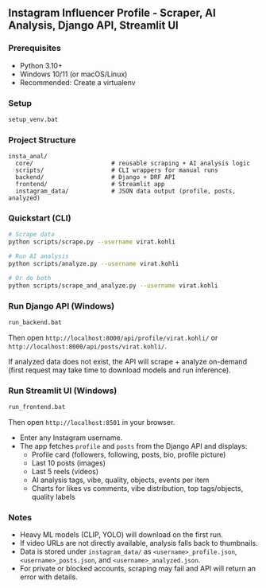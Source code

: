 ## Instagram Influencer Profile - Scraper, AI Analysis, Django API, Streamlit UI

### Prerequisites
- Python 3.10+
- Windows 10/11 (or macOS/Linux)
- Recommended: Create a virtualenv

### Setup
```bash
setup_venv.bat
```

### Project Structure
```
insta_anal/
  core/                      # reusable scraping + AI analysis logic
  scripts/                   # CLI wrappers for manual runs
  backend/                   # Django + DRF API
  frontend/                  # Streamlit app
  instagram_data/            # JSON data output (profile, posts, analyzed)
```

### Quickstart (CLI)
```bash
# Scrape data
python scripts/scrape.py --username virat.kohli

# Run AI analysis
python scripts/analyze.py --username virat.kohli

# Or do both
python scripts/scrape_and_analyze.py --username virat.kohli
```

### Run Django API (Windows)
```bash
run_backend.bat
```
Then open `http://localhost:8000/api/profile/virat.kohli/` or `http://localhost:8000/api/posts/virat.kohli/`.

If analyzed data does not exist, the API will scrape + analyze on-demand (first request may take time to download models and run inference).

### Run Streamlit UI (Windows)
```bash
run_frontend.bat
```
Then open `http://localhost:8501` in your browser.

- Enter any Instagram username.
- The app fetches `profile` and `posts` from the Django API and displays:
  - Profile card (followers, following, posts, bio, profile picture)
  - Last 10 posts (images)
  - Last 5 reels (videos)
  - AI analysis tags, vibe, quality, objects, events per item
  - Charts for likes vs comments, vibe distribution, top tags/objects, quality labels

### Notes
- Heavy ML models (CLIP, YOLO) will download on the first run.
- If video URLs are not directly available, analysis falls back to thumbnails.
- Data is stored under `instagram_data/` as `<username>_profile.json`, `<username>_posts.json`, and `<username>_analyzed.json`.
- For private or blocked accounts, scraping may fail and API will return an error with details.
